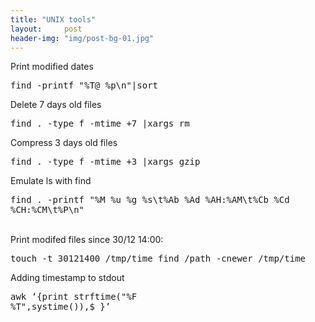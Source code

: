 ```yaml
---
title: "UNIX tools"
layout:     post
header-img: "img/post-bg-01.jpg"
---
```

Print modified dates <pre>find -printf "%T@ %p\n"|sort</pre>
Delete 7 days old files <pre>find . -type f -mtime +7 |xargs rm</pre>
Compress 3 days old files <pre>find . -type f -mtime +3 |xargs gzip</pre>
Emulate ls with find <pre>find . -printf "%M %u %g %s\t%Ab %Ad %AH:%AM\t%Cb %Cd %CH:%CM\t%P\n"</pre><br />
Print modifed files since 30/12 14:00: <pre>touch -t 30121400  /tmp/time
find /path -cnewer /tmp/time</pre>
Adding timestamp to stdout <pre>awk &lsquo;{print strftime("%F %T",systime()),$_}&rsquo;</pre>
